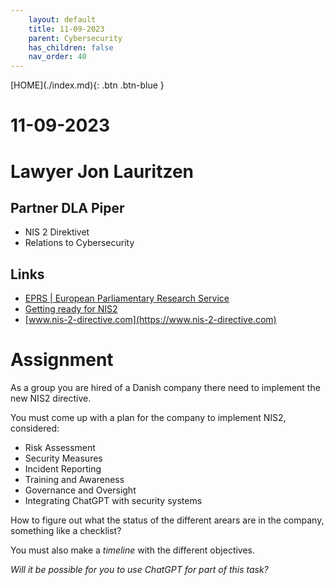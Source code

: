 ```yaml
---
    layout: default
    title: 11-09-2023
    parent: Cybersecurity
    has_children: false
    nav_order: 40
---
```


<span class="fs-1">
[HOME](./index.md){: .btn .btn-blue }
</span>

# 11-09-2023

# Lawyer Jon Lauritzen
## Partner DLA Piper

- NIS 2 Direktivet
- Relations to Cybersecurity

## Links
- [EPRS | European Parliamentary Research Service](https://www.europarl.europa.eu/RegData/etudes/BRIE/2021/689333/EPRS_BRI(2021)689333_EN.pdf)
- [Getting ready for NIS2](./pdf/getting-ready-for-nis2-why-identity-security-is-key-to-preparing-for-compliance-updates.pdf) 
- [www.nis-2-directive.com](https://www.nis-2-directive.com)

# Assignment
As a group you are hired of a Danish company there need to implement the new NIS2 directive.

You must come up with a plan for the company to implement NIS2, considered:
- Risk Assessment
- Security Measures
- Incident Reporting
- Training and Awareness
- Governance and Oversight
- Integrating ChatGPT with security systems

How to figure out what the status of the different arears are in the company, something like a checklist?

You must also make a *timeline* with the different objectives.

*Will it be possible for you to use ChatGPT for part of this task?*